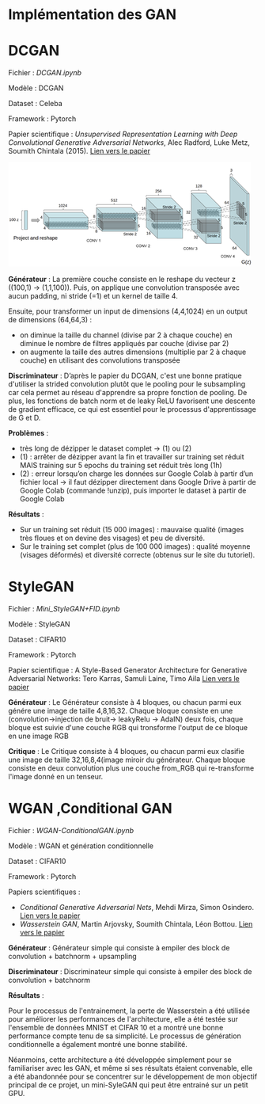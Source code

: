 # Implémentation des GAN

# DCGAN

Fichier : _DCGAN.ipynb_

Modèle : DCGAN

Dataset : Celeba

Framework : Pytorch

Papier scientifique : _Unsupervised Representation Learning with Deep Convolutional Generative Adversarial Networks_, Alec Radford, Luke Metz, Soumith Chintala (2015). [Lien vers le papier](https://arxiv.org/abs/1511.06434)

![alt text](DCGAN_architecture.png)

**Générateur** :
La première couche consiste en le reshape du vecteur z ((100,1) -> (1,1,100)). Puis, on applique une convolution transposée avec aucun padding, ni stride (=1) et un kernel de taille 4.

Ensuite, pour transformer un input de dimensions (4,4,1024) en un output de dimensions (64,64,3) :
- on diminue la taille du channel (divise par 2 à chaque couche) en diminue le nombre de filtres appliqués par couche (divise par 2)
- on augmente la taille des autres dimensions (multiplie par 2 à chaque couche) en utilisant des convolutions transposée

**Discriminateur** :
D’après le papier du DCGAN, c'est une bonne pratique d'utiliser la strided convolution plutôt que le pooling pour le subsampling car cela permet au réseau d'apprendre sa propre fonction de pooling. De plus, les fonctions de batch norm et de leaky ReLU favorisent une descente de gradient efficace, ce qui est essentiel pour le processus d'apprentissage de G et D.

**Problèmes** : 
- très long de dézipper le dataset complet -> (1) ou (2)
- (1) :  arrêter de dézipper avant la fin et travailler sur training set réduit MAIS training sur 5 epochs du training set réduit très long (1h)
- (2) : erreur lorsqu’on charge les données sur Google Colab à partir d’un fichier local -> il faut dézipper directement dans Google Drive à partir de Google Colab (commande !unzip), puis importer le dataset à partir de Google Colab

**Résultats** :
- Sur un training set réduit (15 000 images) : mauvaise qualité (images très floues et on devine des visages) et peu de diversité.
- Sur le training set complet (plus de 100 000 images) : qualité moyenne (visages déformés) et diversité correcte (obtenus sur le site du tutoriel).


# StyleGAN

Fichier : _Mini_StyleGAN+FID.ipynb_

Modèle : StyleGAN

Dataset : CIFAR10

Framework :  Pytorch

Papier scientifique : A Style-Based Generator Architecture for Generative Adversarial Networks:
Tero Karras, Samuli Laine, Timo Aila
[Lien vers le papier](https://arxiv.org/abs/1812.04948)




**Générateur** :
Le Générateur consiste à 4 bloques, ou chacun parmi eux génére une image de taille 4,8,16,32.
Chaque bloque consiste en une (convolution->injection de bruit-> leakyRelu -> AdaIN) deux fois, chaque bloque est suivie d'une couche RGB qui tronsforme l'output de ce bloque en une image RGB


**Critique** :
Le Critique consiste à 4 bloques, ou chacun parmi eux clasifie une image de taille 32,16,8,4(image miroir du générateur.
Chaque bloque consiste en deux convolution plus une couche from_RGB qui re-transforme l'image donné en un tenseur.


# WGAN ,Conditional GAN

Fichier : _WGAN-ConditionalGAN.ipynb_

Modèle : WGAN et génération conditionnelle

Dataset : CIFAR10

Framework :  Pytorch

Papiers scientifiques :
- _Conditional Generative Adversarial Nets_, Mehdi Mirza, Simon Osindero. [Lien vers le papier](https://arxiv.org/abs/1411.1784)
- _Wasserstein GAN_, Martin Arjovsky, Soumith Chintala, Léon Bottou. [Lien vers le papier](https://arxiv.org/abs/1701.07875)


**Générateur** :
Générateur simple qui consiste à empiler des block de convolution + batchnorm + upsampling


**Discriminateur** :
Discriminateur simple qui consiste à empiler des block de convolution + batchnorm 

**Résultats** :

Pour le processus de l'entrainement, la perte de Wasserstein a été utilisée pour améliorer les performances de l'architecture, elle a été testée sur l'ensemble de données MNIST et CIFAR 10 et a montré une bonne performance compte tenu de sa simplicité.
Le processus de génération conditionnelle a également montré une bonne stabilité.

Néanmoins, cette architecture a été développée simplement pour se familiariser avec les GAN, et même si ses résultats étaient convenable, elle a été abandonnée pour se concentrer sur le développement de mon objectif principal de ce projet, un mini-SyleGAN qui peut être entrainé sur un petit GPU.




